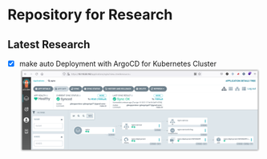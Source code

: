 # Repository for Research

## Latest Research

- [x] make auto Deployment with ArgoCD for Kubernetes Cluster
![](./docs/img/sshot-1.png)
